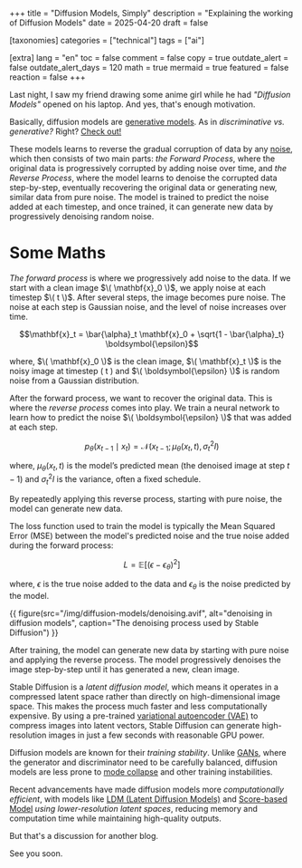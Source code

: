 +++
title = "Diffusion Models, Simply"
description = "Explaining the working of Diffusion Models"
date = 2025-04-20
draft = false

[taxonomies]
categories = ["technical"]
tags = ["ai"]

[extra]
lang = "en"
toc = false
comment = false
copy = true
outdate_alert = false
outdate_alert_days = 120
math = true
mermaid = true
featured = false
reaction = false
+++

Last night, I saw my friend drawing some anime girl while he had *"Diffusion Models"* opened on his laptop. And yes, that's enough motivation.

Basically, diffusion models are [generative models](https://en.wikipedia.org/wiki/Generative_model). As in *discriminative vs. generative?* Right? [Check out!](https://ai.stanford.edu/~ang/papers/nips01-discriminativegenerative.pdf)

These models learns to reverse the gradual corruption of data by any [noise](https://en.wikipedia.org/wiki/Noisy_data), which then consists of two main parts: *the Forward Process*, where the original data is progressively corrupted by adding noise over time, and *the Reverse Process*, where the model learns to denoise the corrupted data step-by-step, eventually recovering the original data or generating new, similar data from pure noise. The model is trained to predict the noise added at each timestep, and once trained, it can generate new data by progressively denoising random noise.

# Some Maths

*The forward process* is where we progressively add noise to the data. If we start with a clean image $\( \mathbf{x}_0 \)$, we apply noise at each timestep $\( t \)$. After several steps, the image becomes pure noise. The noise at each step is Gaussian noise, and the level of noise increases over time.

$$\mathbf{x}_t = \bar{\alpha}_t \mathbf{x}_0 + \sqrt{1 - \bar{\alpha}_t} \boldsymbol{\epsilon}$$

where, $\( \mathbf{x}_0 \)$ is the clean image, $\( \mathbf{x}_t \)$ is the noisy image at timestep \( t \) and $\( \boldsymbol{\epsilon} \)$ is random noise from a Gaussian distribution.

After the forward process, we want to recover the original data. This is where the *reverse process* comes into play. We train a neural network to learn how to predict the noise $\( \boldsymbol{\epsilon} \)$ that was added at each step.

$$
p_\theta(x_{t-1} \mid x_t) = \mathcal{N}(x_{t-1}; \mu_\theta(x_t, t), \sigma_t^2 I)
$$

where, $\mu_\theta(x_t, t)$ is the model’s predicted mean (the denoised image at step $t-1$) and $\sigma_t^2 I$ is the variance, often a fixed schedule.

By repeatedly applying this reverse process, starting with pure noise, the model can generate new data.

The loss function used to train the model is typically the Mean Squared Error (MSE) between the model's predicted noise and the true noise added during the forward process:

$$
L = \mathbb{E} [ (\epsilon - \epsilon_\theta)^2 ]
$$

where, $\epsilon$ is the true noise added to the data and $\epsilon_\theta$ is the noise predicted by the model.

{{ figure(src="/img/diffusion-models/denoising.avif", alt="denoising in diffusion models", caption="The denoising process used by Stable Diffusion") }}

After training, the model can generate new data by starting with pure noise and applying the reverse process. The model progressively denoises the image step-by-step until it has generated a new, clean image.

Stable Diffusion is a *latent diffusion model*, which means it operates in a compressed latent space rather than directly on high-dimensional image space. This makes the process much faster and less computationally expensive. By using a pre-trained [variational autoencoder (VAE)](https://en.wikipedia.org/wiki/Variational_autoencoder) to compress images into latent vectors, Stable Diffusion can generate high-resolution images in just a few seconds with reasonable GPU power.

Diffusion models are known for their *training stability*. Unlike [GANs](https://en.wikipedia.org/wiki/Generative_adversarial_network), where the generator and discriminator need to be carefully balanced, diffusion models are less prone to [mode collapse](https://en.wikipedia.org/wiki/Mode_collapse) and other training instabilities.

Recent advancements have made diffusion models more *computationally efficient*, with models like [LDM (Latent Diffusion Models)](https://en.wikipedia.org/wiki/Latent_diffusion_model) and [Score-based Model](https://fanpu.io/blog/2023/score-based-diffusion-models/) *using lower-resolution latent spaces*, reducing memory and computation time while maintaining high-quality outputs.

But that's a discussion for another blog.

See you soon.
